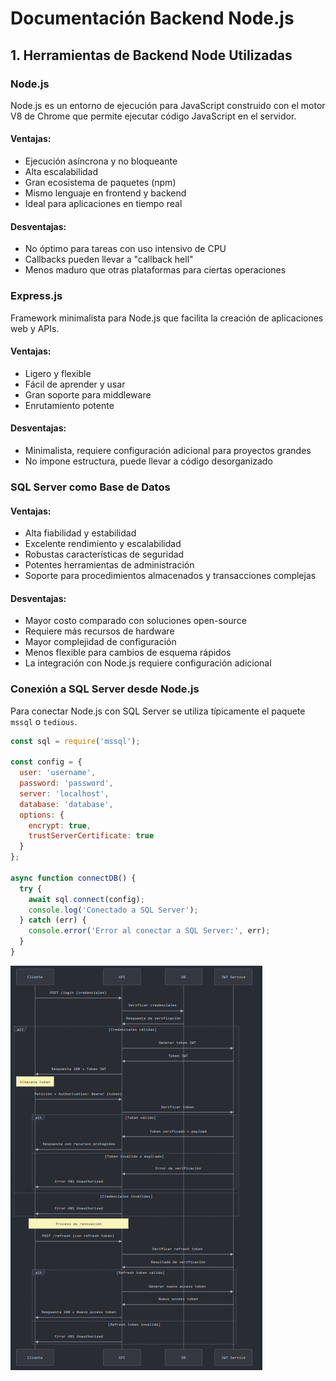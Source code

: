 # Documentación Backend Node.js

## 1. Herramientas de Backend Node Utilizadas

### Node.js

Node.js es un entorno de ejecución para JavaScript construido con el motor V8 de Chrome que permite ejecutar código JavaScript en el servidor.

#### Ventajas:
- Ejecución asíncrona y no bloqueante
- Alta escalabilidad
- Gran ecosistema de paquetes (npm)
- Mismo lenguaje en frontend y backend
- Ideal para aplicaciones en tiempo real

#### Desventajas:
- No óptimo para tareas con uso intensivo de CPU
- Callbacks pueden llevar a "callback hell"
- Menos maduro que otras plataformas para ciertas operaciones

### Express.js

Framework minimalista para Node.js que facilita la creación de aplicaciones web y APIs.

#### Ventajas:
- Ligero y flexible
- Fácil de aprender y usar
- Gran soporte para middleware
- Enrutamiento potente

#### Desventajas:
- Minimalista, requiere configuración adicional para proyectos grandes
- No impone estructura, puede llevar a código desorganizado

### SQL Server como Base de Datos

#### Ventajas:
- Alta fiabilidad y estabilidad
- Excelente rendimiento y escalabilidad
- Robustas características de seguridad
- Potentes herramientas de administración
- Soporte para procedimientos almacenados y transacciones complejas

#### Desventajas:
- Mayor costo comparado con soluciones open-source
- Requiere más recursos de hardware
- Mayor complejidad de configuración
- Menos flexible para cambios de esquema rápidos
- La integración con Node.js requiere configuración adicional

### Conexión a SQL Server desde Node.js

Para conectar Node.js con SQL Server se utiliza típicamente el paquete `mssql` o `tedious`.

```javascript
const sql = require('mssql');

const config = {
  user: 'username',
  password: 'password',
  server: 'localhost',
  database: 'database',
  options: {
    encrypt: true,
    trustServerCertificate: true
  }
};

async function connectDB() {
  try {
    await sql.connect(config);
    console.log('Conectado a SQL Server');
  } catch (err) {
    console.error('Error al conectar a SQL Server:', err);
  }
}
```

![er](./P2/DIAGRAMA.png)
